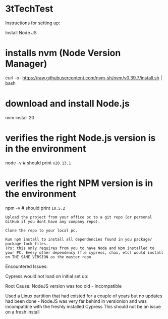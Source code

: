 # 3tTechTest

Instructions for setting up:

Install Node JS

# installs nvm (Node Version Manager)
curl -o- https://raw.githubusercontent.com/nvm-sh/nvm/v0.39.7/install.sh | bash

# download and install Node.js
nvm install 20

# verifies the right Node.js version is in the environment
node -v # should print `v20.13.1`

# verifies the right NPM version is in the environment
npm -v # should print `10.5.2`

    Upload the project from your office pc to a git repo (or personal GitHub if you dont have any company repo).

    Clone the repo to your local pc.

    Run npm install to install all dependencies found in you package/ package-lock files.
    (Ps: this only requires from you to have Node and Npm installed to your PC. Every other dependency (f.e cypress, chai, etc) would install on THE SAME VERSION as the master repo


Encountered Issues:

Cypress would not load on initial set up:

Root Cause: NodeJS version was too old - Incompatible

Used a Linux partition that had existed for a couple of years but no updates had been done - NodeJS was very far behind in versionion and was incompatible with the freshly installed Cypress
This should not be an issue on a fresh install
